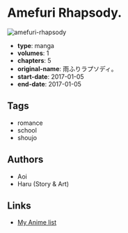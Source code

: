 # Amefuri Rhapsody.

![amefuri-rhapsody](https://cdn.myanimelist.net/images/manga/3/203208.jpg)

-   **type**: manga
-   **volumes**: 1
-   **chapters**: 5
-   **original-name**: 雨ふりラプソディ。
-   **start-date**: 2017-01-05
-   **end-date**: 2017-01-05

## Tags

-   romance
-   school
-   shoujo

## Authors

-   Aoi
-   Haru (Story & Art)

## Links

-   [My Anime list](https://myanimelist.net/manga/110477/Amefuri_Rhapsody)
